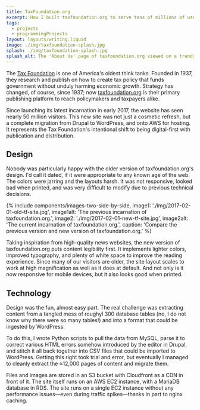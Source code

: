 ```yaml
---
title: TaxFoundation.org
excerpt: How I built taxfoundation.org to serve tens of millions of users per year with clarity and accessibility in mind.
tags:
  - projects
  - programmingProjects
layout: layouts/writing.liquid
image: ./img/taxfoundation-splash.jpg
splash: ./img/taxfoundation-splash.jpg
splash_alt: The 'About Us' page of taxfoundation.org viewed on a trendy MacBook Pro surrounded by chic decor serving no purpose.
---
```


The [Tax Foundation](https://taxfoundation.org) is one of America's oldest think tanks. Founded in 1937, they research and publish on how to create tax policy that funds government without unduly harming economic growth. Strategy has changed, of course, since 1937; now [taxfoundation.org](https://taxfoundation.org) is their primary publishing platform to reach policymakers and taxpayers alike.

Since launching its latest incarnation in early 2017, the website has seen nearly 50 million visitors. This new site was not just a cosmetic refresh, but a complete migration from Drupal to WordPress, and onto AWS for hosting. It represents the Tax Foundation's intentional shift to being digital-first with publication and distribution.

## Design

Nobody was particularly happy with the older version of taxfoundation.org's design. I'd call it dated, if it were appropriate to any known age of the web. The colors were jarring and the layouts harsh. It was not responsive, looked bad when printed, and was very difficult to modify due to previous technical decisions.

{% include components/images-two-side-by-side,
  image1: './img/2017-02-01-old-tf-site.jpg',
  image1alt: 'The previous incarnation of taxfoundation.org.',
  image2: './img/2017-02-01-new-tf-site.jpg',
  image2alt: 'The current incarnation of taxfoundation.org.',
  caption: 'Compare the previous version and new version of taxfoundation.org.'
%}

Taking inspiration from high-quality news websites, the new version of taxfoundation.org puts content legibility first. It implements lighter colors, improved typography, and plenty of white space to improve the reading experience. Since many of our visitors are older, the site layout scales to work at high magnification as well as it does at default. And not only is it now responsive for mobile devices, but it also looks good when printed.

## Technology

Design was the fun, almost easy part. The real challenge was extracting content from a tangled mess of roughyl 300 database tables (no, I do not know why there were so many tables!) and into a format that could be ingested by WordPress.

To do this, I wrote Python scripts to pull the data from MySQL, parse it to correct various HTML errors somehow introduced by the editor in Drupal, and stitch it all back together into CSV files that could be imported to WordPress. Getting this right took trial and error, but eventually I managed to cleanly extract the ≈12,000 pages of content and migrate them.

Files and images are stored in an S3 bucket with Cloudfront as a CDN in front of it. The site itself runs on an AWS EC2 instance, with a MariaDB database in RDS. The site runs on a single EC2 instance without any performance issues—even during traffic spikes—thanks in part to nginx caching.